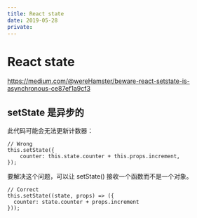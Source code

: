 ```yaml
---
title: React state
date: 2019-05-28
private:
---
```

# React state
https://medium.com/@wereHamster/beware-react-setstate-is-asynchronous-ce87ef1a9cf3

## setState 是异步的
此代码可能会无法更新计数器：

    // Wrong
    this.setState({
        counter: this.state.counter + this.props.increment,
    });

要解决这个问题，可以让 setState() 接收一个函数而不是一个对象。

    // Correct
    this.setState((state, props) => ({
      counter: state.counter + props.increment
    }));